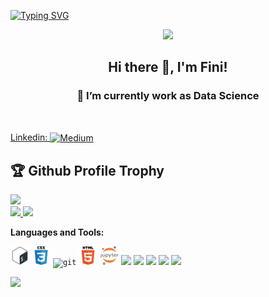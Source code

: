<!--
**ramdhinafinita/ramdhinafinita** is a ✨ _special_ ✨ repository because its `README.md` (this file) appears on your GitHub profile.

Here are some ideas to get you started:

- 🔭 I’m currently working on ...
- 🌱 I’m currently learning ...
- 👯 I’m looking to collaborate on ...
- 🤔 I’m looking for help with ...
- 💬 Ask me about ...
- 📫 How to reach me: ...
- 😄 Pronouns: ...
- ⚡ Fun fact: ...
-->

[![Typing SVG](https://readme-typing-svg.herokuapp.com?multiline=true&width=500&lines=Front-End+Web+Developer+and+Data+Scientist.++++++++++)](https://git.io/typing-svg)

<p align="center">
  <img width="100" src="https://user-images.githubusercontent.com/74038190/236119160-976a0405-caa7-470c-9356-16d43402ea0a.gif"/>
</p>  
<h2 align="center">Hi there 👋, I'm Fini!</h2> 
<h3 align="center">🔭 I’m currently work as Data Science</h3> <br>

<a href="https://www.linkedin.com/in/ramdhinafinita/" target="blank">Linkedin:  <img align="center" src="https://upload.wikimedia.org/wikipedia/commons/f/f8/LinkedIn_icon_circle.svg" alt="Medium" height="20" width="20" /></a>

<h2>🏆 Github Profile Trophy</h2>
<p align="left">
<a href="https://github.com/ramdhinafinita">
  <img height="180em" src="https://github-readme-streak-stats.herokuapp.com?user=ramdhinafinita&layout=compact&theme=buefy"/> <br>
  <img height="180em" src="https://github-readme-stats.vercel.app/api?username=ramdhinafinita&show_icons=true&theme=buefy&count_private=true"/>
  <img height="180em" src="https://github-readme-stats-eight-theta.vercel.app/api/top-langs/?username=ramdhinafinita&layout=compact&langs_count=8&theme=buefy"/><br>
  


</a>
</a>
</p>


**Languages and Tools:**  

<code><img src="https://raw.githubusercontent.com/devicons/devicon/master/icons/bash/bash-original.svg" alt="bash" width="30" height="30"/></code>
<code><img src="https://raw.githubusercontent.com/devicons/devicon/master/icons/css3/css3-original-wordmark.svg" alt="css3" width="30" height="30"/></code>
<code><img src="https://www.vectorlogo.zone/logos/git-scm/git-scm-icon.svg" alt="git" width="30" height="30"/></code>
<code><img src="https://raw.githubusercontent.com/devicons/devicon/master/icons/html5/html5-original-wordmark.svg" alt="html5" width="30" height="30"/></code>
<code><img src="https://raw.githubusercontent.com/devicons/devicon/master/icons/jupyter/jupyter-original-wordmark.svg" alt="Jupyter" width="30" height="30"/></code>
<code><img height="30" src="https://upload.wikimedia.org/wikipedia/commons/d/d0/Google_Colaboratory_SVG_Logo.svg"></code>
<code><img height="30" src="https://lh3.googleusercontent.com/u_CmfWyeCTPCI4ccvG4plyIo3Le6asnkv6RvGjLFc7Sr9gYcLF5d-8nHd4bV5MvI74L8je9ZlZW1giB18kQ0G89XO31EjSmFjOAEpA"></code>
<code><img height="30" src="https://raw.githubusercontent.com/shinokada/shinokada/master/assets/python.png"></code>
<code><img height="30" src="https://raw.githubusercontent.com/shinokada/shinokada/master/assets/javascript.png"></code>
<code><img height="30" src="https://raw.githubusercontent.com/shinokada/shinokada/master/assets/visual-studio-code.png"></code>

![](https://komarev.com/ghpvc/?username=ramdhinafinita)


